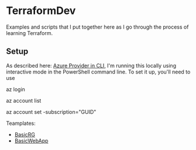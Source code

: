 # TerraformDev

Examples and scripts that I put together here as I go through the process of learning Terraform.

## Setup

As described here: [Azure Provider in CLI](https://www.terraform.io/docs/providers/azurerm/guides/azure_cli.html), I'm running this locally using interactive mode in the PowerShell command line.
To set it up, you'll need to use

az login

az account list

az account set -subscription="GUID"

Teamplates:

- [BasicRG](./BasicRG/)
- [BasicWebApp](./BasicWebApp/)
